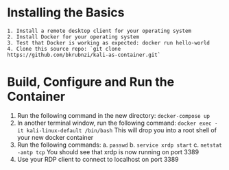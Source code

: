 # Installing the Basics
	1. Install a remote desktop client for your operating system
	2. Install Docker for your operating system
	3. Test that Docker is working as expected: docker run hello-world
	4. Clone this source repo: `git clone https://github.com/bkrubnzi/kali-as-container.git`
# Build, Configure and Run the Container
1. Run the following command in the new directory:
   `docker-compose up`
2. In another terminal window, run the following command:
   `docker exec -it kali-linux-default /bin/bash`
   This will drop you into a root shell of your new docker container
3. Run the following commands:
	a. `passwd`
	b. `service xrdp start`
	c. `netstat -antp tcp`
   You should see that xrdp is now running on port 3389
4. Use your RDP client to connect to localhost on port 3389


